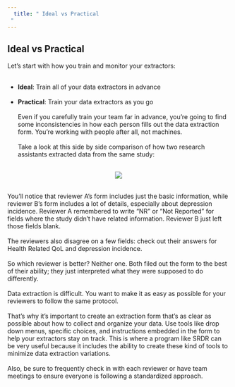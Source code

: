 ```yaml
---
  title: " Ideal vs Practical
 "
---
```



## Ideal vs Practical


Let’s start with how you train and monitor your extractors:
<br><br>
- **Ideal**: Train all of your data extractors in advance<br><br>
- **Practical**: Train your data extractors as you go<br><br>
Even if you carefully train your team far in advance, you’re going to find some inconsistencies in how each person fills out the data extraction form. You’re working with people after all, not machines. <br><br>
Take a look at this side by side comparison of how two research assistants extracted data from the same study:<br><br>

<center>
<img src="{{site.baseurl}}/img/sidebyside.png">
</center><br>


You’ll notice that reviewer A’s form includes just the basic information, while reviewer B’s form includes a lot of details, especially about depression incidence.
Reviewer A remembered to write “NR” or “Not Reported” for fields where the study didn’t have related information. Reviewer B just left those fields blank. 
<br><br>
The reviewers also disagree on a few fields: check out their answers for Health Related QoL and depression incidence. 
<br><br>
So which reviewer is better? Neither one. Both filed out the form to the best of their ability; they just interpreted what they were supposed to do differently. 
<br><br>
Data extraction is difficult. You want to make it as easy as possible for your reviewers to follow the same protocol.
<br><br>
That’s why it’s important to create an extraction form that’s as clear as possible about how to collect and organize your data. Use tools like drop down menus, specific choices, and instructions embedded in the form to help your extractors stay on track. This is where a program like SRDR can be very useful because it includes the ability to create these kind of tools to minimize data extraction variations. 
<br><br>
Also, be sure to frequently check in with each reviewer or have team meetings to ensure everyone is following a standardized approach. 

